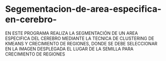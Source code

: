 # Segementacion-de-area-especifica-en-cerebro-
EN ESTE PROGRAMA REALIZA LA SEGMENTACIÓN DE UN AREA ESPECIFICA DEL CEREBRO MEDIANTE LA TECNICA DE CLUSTERING DE KMEANS Y CRECIMIENTO DE REGIONES, DONDE SE DEBE SELECCIONAR EN LA IMAGEN DESPLEGADA EL LUGAR DE LA SEMILLA PARA CRECIMIENTO DE REGIONES 
